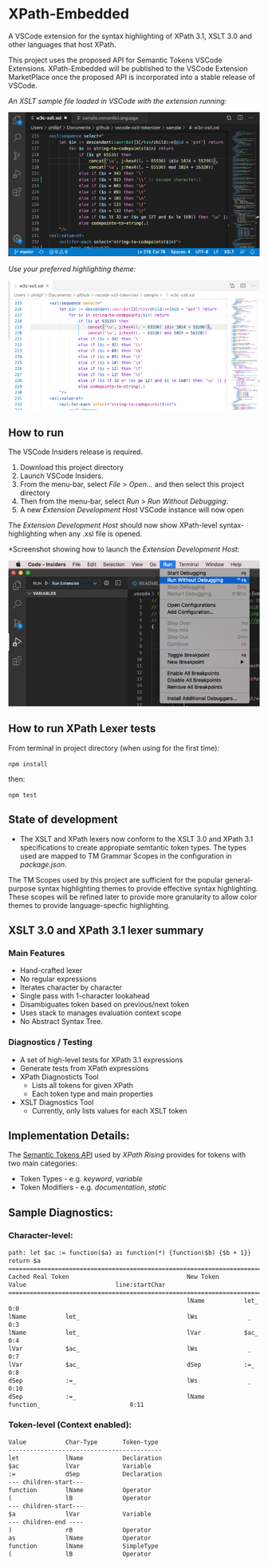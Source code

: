 # XPath-Embedded

A VSCode extension for the syntax highlighting of XPath 3.1, XSLT 3.0 and other languages that host XPath.

This project uses the proposed API for Semantic Tokens VSCode Extensions. XPath-Embedded will be published to the VSCode Extension MarketPlace once the proposed API is incorporated into a stable release of VSCode.

_An XSLT sample file loaded in VSCode with the extension running:_

![Screenshot](xslt-demo2.png)

_Use your preferred highlighting theme:_

![Screenshot](xslt-demo3.png)

## How to run

The VSCode Insiders release is required. 

1. Download this project directory
2. Launch VSCode Insiders.  
3. From the menu-bar, select *File* > *Open...* and then select this project directory
4. Then from the menu-bar, select *Run* > *Run Without Debugging*:
5. A new *Extension Development Host* VSCode instance will now open

The *Extension Development Host* should now show XPath-level syntax-highlighting when any .xsl file is opened.

*Screenshot showing how to launch the *Extension Development Host*:

![Screenshot](run-extension.png)

## How to run XPath Lexer tests

From terminal in project directory (when using for the first time):

 ```npm install```

 then:

 ```npm test```


## State of development

- The XSLT and XPath lexers now conform to the XSLT 3.0 and XPath 3.1 specifications to create appropiate semtantic token types. The types used are mapped to TM Grammar Scopes in the configuration in *package.json*. 

The TM Scopes used by this project are sufficient for the popular general-purpose syntax highlighting themes to provide effective syntax highlighting. These scopes will be refined later to provide more granularity to allow color themes to provide language-specfic highlighting.


## XSLT 3.0 and XPath 3.1 lexer summary

### Main Features
- Hand-crafted lexer
- No regular expressions
- Iterates character by character
- Single pass with 1-character lookahead
- Disambiguates token based on previous/next token
- Uses stack to manages evaluation context scope
- No Abstract Syntax Tree.

### Diagnostics / Testing
- A set of high-level tests for XPath 3.1 expressions
- Generate tests from XPath expressions
- XPath Diagnosticts Tool
	- Lists all tokens for given XPath
	- Each token type and main properties
- XSLT Diagnostics Tool
	- Currently, only lists values for each XSLT token
	
## Implementation Details:

The [Semantic Tokens API](https://github.com/microsoft/vscode/wiki/Semantic-Highlighting-Overview) used by *XPath Rising* provides for tokens with two main categories:
- Token Types - e.g. *keyword*, *variable*
- Token Modifiers - e.g. *documentation*, *static* 

## Sample Diagnostics:

### Character-level:
```
path: let $ac := function($a) as function(*) {function($b) {$b + 1}} return $a
===============================================================================================================
Cached Real Token                                 New Token       Value                         line:startChar
===============================================================================================================
                                                  lName           let_                              0:0
lName           let_                              lWs              _                                0:3
lName           let_                              lVar            $ac_                              0:4
lVar            $ac_                              lWs              _                                0:7
lVar            $ac_                              dSep            :=_                               0:8
dSep            :=_                               lWs              _                                0:10
dSep            :=_                               lName           function_                         0:11
```
### Token-level (Context enabled):

```
Value           Char-Type       Token-type
-------------------------------------------
let             lName           Declaration
$ac             lVar            Variable
:=              dSep            Declaration
--- children-start---
function        lName           Operator
(               lB              Operator
--- children-start---
$a              lVar            Variable
--- children-end ----
)               rB              Operator
as              lName           Operator
function        lName           SimpleType
(               lB              Operator
